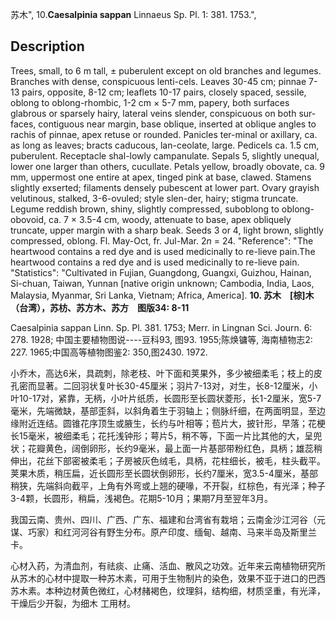 苏木",
10.**Caesalpinia sappan** Linnaeus Sp. Pl. 1: 381. 1753.",

## Description
Trees, small, to 6 m tall, ± puberulent except on old branches and legumes. Branches with dense, conspicuous lenti-cels. Leaves 30-45 cm; pinnae 7-13 pairs, opposite, 8-12 cm; leaflets 10-17 pairs, closely spaced, sessile, oblong to oblong-rhombic, 1-2 cm × 5-7 mm, papery, both surfaces glabrous or sparsely hairy, lateral veins slender, conspicuous on both sur-faces, contiguous near margin, base oblique, inserted at oblique angles to rachis of pinnae, apex retuse or rounded. Panicles ter-minal or axillary, ca. as long as leaves; bracts caducous, lan-ceolate, large. Pedicels ca. 1.5 cm, puberulent. Receptacle shal-lowly campanulate. Sepals 5, slightly unequal, lower one larger than others, cucullate. Petals yellow, broadly obovate, ca. 9 mm, uppermost one entire at apex, tinged pink at base, clawed. Stamens slightly exserted; filaments densely pubescent at lower part. Ovary grayish velutinous, stalked, 3-6-ovuled; style slen-der, hairy; stigma truncate. Legume reddish brown, shiny, slightly compressed, suboblong to oblong-obovoid, ca. 7 × 3.5-4 cm, woody, attenuate to base, apex obliquely truncate, upper margin with a sharp beak. Seeds 3 or 4, light brown, slightly compressed, oblong. Fl. May-Oct, fr. Jul-Mar. 2*n* = 24.
  "Reference": "The heartwood contains a red dye and is used medicinally to re-lieve pain.The heartwood contains a red dye and is used medicinally to re-lieve pain.
  "Statistics": "Cultivated in Fujian, Guangdong, Guangxi, Guizhou, Hainan, Si-chuan, Taiwan, Yunnan [native origin unknown; Cambodia, India, Laos, Malaysia, Myanmar, Sri Lanka, Vietnam; Africa, America].
**10. 苏木　[棕]木（台湾），苏枋、苏方木、苏方　图版34: 8-11**

Caesalpinia sappan Linn. Sp. Pl. 381. 1753; Merr. in Lingnan Sci. Journ. 6: 278. 1928; 中国主要植物图说----豆科93, 图93. 1955;陈焕镛等, 海南植物志2: 227. 1965;中国高等植物图鉴2: 350,图2430. 1972.

小乔木，高达6米，具疏刺，除老枝、叶下面和荚果外，多少被细柔毛；枝上的皮孔密而显著。二回羽状复叶长30-45厘米；羽片7-13对，对生，长8-12厘米，小叶10-17对，紧靠，无柄，小叶片纸质，长圆形至长圆状菱形，长1-2厘米，宽5-7毫米，先端微缺，基部歪斜，以斜角着生于羽轴上；侧脉纤细，在两面明显，至边缘附近连结。圆锥花序顶生或腋生，长约与叶相等；苞片大，披针形，早落；花梗长15毫米，被细柔毛；花托浅钟形；萼片5，稍不等，下面一片比其他的大，呈兜状；花瓣黄色，阔倒卵形，长约9毫米，最上面一片基部带粉红色，具柄；雄蕊稍伸出，花丝下部密被柔毛；子房被灰色绒毛，具柄，花柱细长，被毛，柱头截平。荚果木质，稍压扁，近长圆形至长圆状倒卵形，长约7厘米，宽3.5-4厘米，基部稍狭，先端斜向截平，上角有外弯或上翘的硬喙，不开裂，红棕色，有光泽；种子3-4颗，长圆形，稍扁，浅褐色。花期5-10月；果期7月至翌年3月。

我国云南、贵州、四川、广西、广东、福建和台湾省有栽培；云南金沙江河谷（元谋、巧家）和红河河谷有野生分布。原产印度、缅甸、越南、马来半岛及斯里兰卡。

心材入药，为清血剂，有祛痰、止痛、活血、散风之功效。近年来云南植物研究所从苏木的心材中提取一种苏木素，可用于生物制片的染色，效果不亚于进口的巴西苏木素。本种边材黄色微红，心材赭褐色，纹理斜，结构细，材质坚重，有光泽，干燥后少开裂，为细木 工用材。
